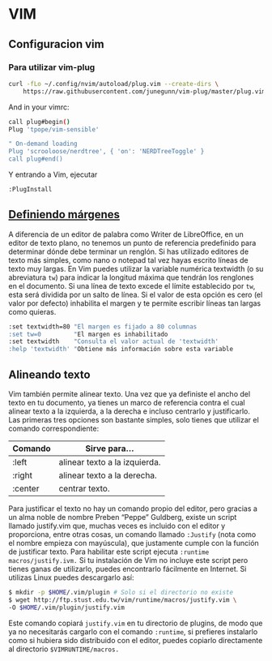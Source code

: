 # VIM

## Configuracion vim

### Para utilizar vim-plug

```sh
curl -fLo ~/.config/nvim/autoload/plug.vim --create-dirs \
    https://raw.githubusercontent.com/junegunn/vim-plug/master/plug.vim
```



And in your vimrc:

```bash
call plug#begin()
Plug 'tpope/vim-sensible'

" On-demand loading
Plug 'scrooloose/nerdtree', { 'on': 'NERDTreeToggle' }
call plug#end()
```

Y entrando a Vim, ejecutar

```bash
:PlugInstall
```

## [Definiendo márgenes](https://codingornot.com/2016/09/13/11-vim-formato/)

A diferencia de un editor de palabra como Writer de LibreOffice, en un editor de texto plano, no tenemos un punto de referencia predefinido para determinar dónde debe terminar un renglón. Si has utilizado editores de texto más simples, como nano o notepad tal vez hayas escrito líneas de texto muy largas. En Vim puedes utilizar la variable numérica textwidth (o su abreviatura `tw`) para indicar la longitud máxima que tendrán los renglones en el documento. Si una línea de texto excede el límite establecido por `tw`, esta será dividida por un salto de línea. Si el valor de esta opción es cero (el valor por defecto) inhabilita el margen y te permite escribir líneas tan largas como quieras.

```bash
:set textwidth=80 "El margen es fijado a 80 columnas
:set tw=0         "El margen es inhabilitado
:set textwidth    "Consulta el valor actual de 'textwidth'
:help 'textwidth' "Obtiene más información sobre esta variable
```

## Alineando texto

Vim también permite alinear texto. Una vez que ya definiste el ancho del texto en tu documento, ya tienes un marco de referencia contra el cual alinear texto a la izquierda, a la derecha e incluso centrarlo y justificarlo. Las primeras tres opciones son bastante simples, solo tienes que utilizar el comando correspondiente:


Comando	| Sirve para…
--------|-------------
:left	| alinear texto a la izquierda.
:right	| alinear texto a la derecha.
:center	| centrar texto.


Para justificar el texto no hay un comando propio del editor, pero gracias a un alma noble de nombre Preben “Peppe” Guldberg, existe un script llamado justify.vim que, muchas veces es incluido con el editor y proporciona, entre otras cosas, un comando llamado `:Justify` (nota como el nombre empieza con mayúscula), que justamente cumple con la función de justificar texto. Para habilitar este script ejecuta `:runtime macros/justify.ivm.` Si tu instalación de Vim no incluye este script pero tienes ganas de utilizarlo, puedes encontrarlo fácilmente en Internet. Si utilizas Linux puedes descargarlo así:

```bash
$ mkdir -p $HOME/.vim/plugin # Solo si el directorio no existe
$ wget http://ftp.stust.edu.tw/vim/runtime/macros/justify.vim \
-O $HOME/.vim/plugin/justify.vim
```

Este comando copiará `justify.vim` en tu directorio de plugins, de modo que ya no necesitarás cargarlo con el comando `:runtime`, si prefieres instalarlo como si hubiera sido distribuido con el editor, puedes copiarlo directamente al directorio `$VIMRUNTIME/macros.`

